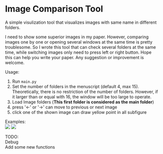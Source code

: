 # Image Comparison Tool
A simple visulization tool that visualizes images with same name in different folders. 

I need to show some superior images in my paper. 
However, comparing images one by one or opening several windows at the same time is pretty troublesome.
So I wrote this tool that can check several folders at the same time, while switching images only need to press left or right button.
Hope this can help you write your paper.
Any suggestion or improvement is welcome.

Usage:  
1. Run `main.py`  
2. Set the number of folders in the menuscript (default 4, max 15). Theoretically, there is no restriction of the number of folders. However, if it larger than or equal with 16, the window will be too large to operate.  
3. Load Image folders (**This first folder is considered as the main folder**)  
4. press '←' or '→' can move to previous or next image  
5. click one of the shown image can draw yellow point in all subfigure
       
Examples:  
![](https://github.com/moothes/Image_Comparison_Tool/blob/master/1.PNG)
![](https://github.com/moothes/Image_Comparison_Tool/blob/master/2.PNG)

TODO:  
Debug  
Add some new functions
      
   
